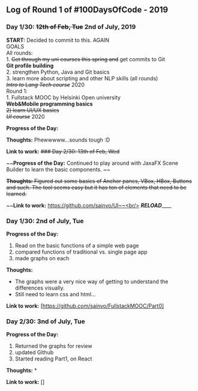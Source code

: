 
## Log of Round 1 of #100DaysOfCode - 2019

### Day 1/30: ~~12th of Feb, Tue~~ 2nd of July, 2019

**START:** Decided to commit to this. AGAIN <br/>
                GOALS <br/>
                All rounds: <br/>
                1. ~~Get through my uni courses this spring and~~ get commits to Git <br/>
                  **Git profile building**<br/>
                2. strengthen Python, Java and Git basics<br/>
                3. learn more about scripting and other NLP skills (all rounds)<br/>
                        ~~*Intro to Lang Tech course*~~ 2020<br/>
                Round 1:<br/>
                1. Fullstack MOOC by Helsinki Open university<br/>
                  **Web&Mobile programming basics**<br/>
               ~~2) learn UI/UX basics <br/>
                        *UI course*~~ 2020<br/>
                
                        
**Progress of the Day:**                        
                            
**Thoughts:** Phewwwww...sounds tough :D

**Link to work:** 
~~### Day 2/30: 13th of Feb, Wed~~
                        
~~**Progress of the Day:** Continued to play around with JaxaFX Scene Builder to learn the basic components. ~~                      
                            
~~**Thoughts:** Figured out some basics of Anchor panes, VBox, HBox, Buttons and such. The tool seems easy but it has ton of elements that need to be learned.~~

~~**Link to work:** https://github.com/sainvo/UI~~<br/>
_____________________________________________________RELOAD_________________________________________________________

### Day 1/30: 2nd of July, Tue
                        
**Progress of the Day:** 
1. Read on the basic functions of a simple web page
2. compared functions of traditional vs. single page app
3. made graphs on each                    
                            
**Thoughts:** 
* The graphs were a very nice way of getting to understand the differences visually. 
* Still need to learn css and html... 

**Link to work:** [https://github.com/sainvo/FullstackMOOC/Part0]

### Day 2/30: 3nd of July, Tue
                        
**Progress of the Day:** 
1. Returned the graphs for review 
2. updated Github 
3. Started reading Part1, on React
                            
**Thoughts:** 
* 

**Link to work:** []
